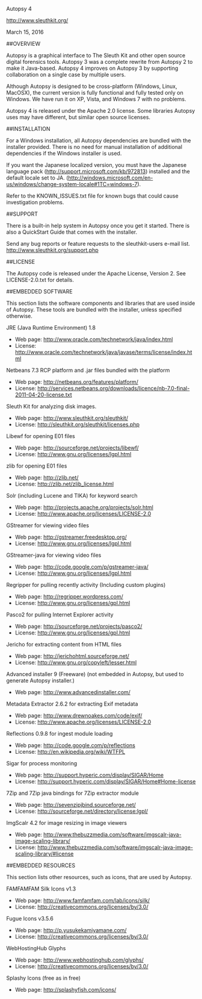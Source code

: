 Autopsy 4

http://www.sleuthkit.org/

March 15, 2016


##OVERVIEW

Autopsy is a graphical interface to The Sleuth Kit and other open source digital forensics tools. 
Autopsy 3 was a complete rewrite from Autopsy 2 to make it Java-based.
Autopsy 4 improves on Autopsy 3 by supporting collaboration on a single case by multiple users.     

Although Autopsy is designed to be cross-platform (Windows, Linux, MacOSX), the current version is fully functional and fully tested only on Windows. 
We have run it on XP, Vista, and Windows 7 with no problems. 

Autopsy 4 is released under the Apache 2.0 license.
Some libraries Autopsy uses may have different, but similar open source licenses. 


##INSTALLATION

For a Windows installation, all Autopsy dependencies are bundled with the installer provided.
There is no need for manual installation of additional dependencies if the Windows installer is used.

If you want the Japanese localized version, you must have the Japanese language pack (http://support.microsoft.com/kb/972813) installed and the default locale set to JA. (http://windows.microsoft.com/en-us/windows/change-system-locale#1TC=windows-7).

Refer to the KNOWN_ISSUES.txt file for known bugs that could cause investigation problems. 


##SUPPORT

There is a built-in help system in Autopsy once you get it started.  There is also a QuickStart Guide that comes with the installer.

Send any bug reports or feature requests to the sleuthkit-users e-mail list.
    http://www.sleuthkit.org/support.php


##LICENSE

The Autopsy code is released under the Apache License, Version 2.  See LICENSE-2.0.txt for details.


##EMBEDDED SOFTWARE

This section lists the software components and libraries that are used inside of
Autopsy.   These tools are bundled with the installer, unless specified otherwise.

JRE (Java Runtime Environment) 1.8
- Web page: http://www.oracle.com/technetwork/java/index.html
- License: http://www.oracle.com/technetwork/java/javase/terms/license/index.html

Netbeans 7.3 RCP platform and .jar files bundled with the platform
- Web page: http://netbeans.org/features/platform/
- License: 
http://services.netbeans.org/downloads/licence/nb-7.0-final-2011-04-20-license.txt

Sleuth Kit for analyzing disk images.
- Web page: http://www.sleuthkit.org/sleuthkit/
- License: http://sleuthkit.org/sleuthkit/licenses.php

Libewf for opening E01 files
- Web page: http://sourceforge.net/projects/libewf/
- License: http://www.gnu.org/licenses/lgpl.html

zlib for opening E01 files
- Web page: http://zlib.net/
- License: http://zlib.net/zlib_license.html

Solr (including Lucene and TIKA) for keyword search
- Web page: http://projects.apache.org/projects/solr.html
- License: http://www.apache.org/licenses/LICENSE-2.0

GStreamer for viewing video files
- Web page: http://gstreamer.freedesktop.org/
- License: http://www.gnu.org/licenses/lgpl.html

GStreamer-java for viewing video files
- Web page: http://code.google.com/p/gstreamer-java/
- License: http://www.gnu.org/licenses/lgpl.html

Regripper for pulling recently activity
(Including custom plugins)
- Web page: http://regripper.wordpress.com/
- License: http://www.gnu.org/licenses/gpl.html

Pasco2 for pulling Internet Explorer activity
- Web page: http://sourceforge.net/projects/pasco2/
- License: http://www.gnu.org/licenses/gpl.html

Jericho for extracting content from HTML files
- Web page: http://jerichohtml.sourceforge.net/
- License: http://www.gnu.org/copyleft/lesser.html

Advanced installer 9 (Freeware)
(not embedded in Autopsy, but used to generate Autopsy installer.)
- Web page: http://www.advancedinstaller.com/

Metadata Extractor 2.6.2 for extracting Exif metadata
- Web page: http://www.drewnoakes.com/code/exif/
- License: http://www.apache.org/licenses/LICENSE-2.0

Reflections 0.9.8 for ingest module loading
- Web page: http://code.google.com/p/reflections 
- License: http://en.wikipedia.org/wiki/WTFPL

Sigar for process monitoring
- Web page: http://support.hyperic.com/display/SIGAR/Home
- License: http://support.hyperic.com/display/SIGAR/Home#Home-license

7Zip and 7Zip java bindings for 7Zip extractor module
- Web page: http://sevenzipjbind.sourceforge.net/
- License: http://sourceforge.net/directory/license:lgpl/

ImgScalr 4.2 for image resizing in image viewers
- Web page: http://www.thebuzzmedia.com/software/imgscalr-java-image-scaling-library/
- License: http://www.thebuzzmedia.com/software/imgscalr-java-image-scaling-library/#license


##EMBEDDED RESOURCES

This section lists other resources, such as icons, that are used by Autopsy.   

FAMFAMFAM Silk Icons v1.3
- Web page: http://www.famfamfam.com/lab/icons/silk/
- License: http://creativecommons.org/licenses/by/3.0/

Fugue Icons v3.5.6
- Web page: http://p.yusukekamiyamane.com/
- License: http://creativecommons.org/licenses/by/3.0/

WebHostingHub Glyphs
- Web page: http://www.webhostinghub.com/glyphs/
- License: http://creativecommons.org/licenses/by/3.0/

Splashy Icons (free as in free) 
- Web page: http://splashyfish.com/icons/